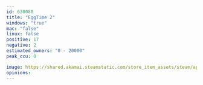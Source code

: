```yaml
---
id: 630080
title: "EggTime 2"
windows: "true"
mac: "false"
linux: false
positive: 17
negative: 2
estimated_owners: "0 - 20000"
peak_ccu: 0

image: https://shared.akamai.steamstatic.com/store_item_assets/steam/apps/630080/header.jpg?t=1573055926
opinions:
---
```

